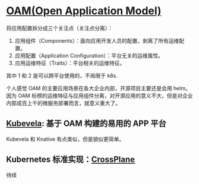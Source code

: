 # [OAM(Open Application Model)](https://github.com/oam-dev)

将应用配置拆分成三个关注点（关注点分离）：

1. 应用组件（Components）：面向应用开发人员的配置，剥离了所有运维配置。
2. 应用配置（Application Configuration）：平台无关的运维属性。
3. 应用运维特征（Traits）：平台相关的运维特征。

其中 1 和 2 是可以跨平台使用的，不局限于 k8s.

个人感觉 OAM 的主要应用场景在各大企业内部，开源项目主要还是会用 helm。
因为 OAM 标榜的运维特征与应用组件分离，对开源应用的意义不大，但是对企业内部成百上千的微服务部署而言，就意义重大了。


## [Kubevela](https://github.com/oam-dev/kubevela): 基于 OAM 构建的易用的 APP 平台

Kubevela 和 Knative 有点类似，但是貌似更简单。

## Kubernetes 标准实现：[CrossPlane](https://github.com/crossplane/crossplane)

待续
